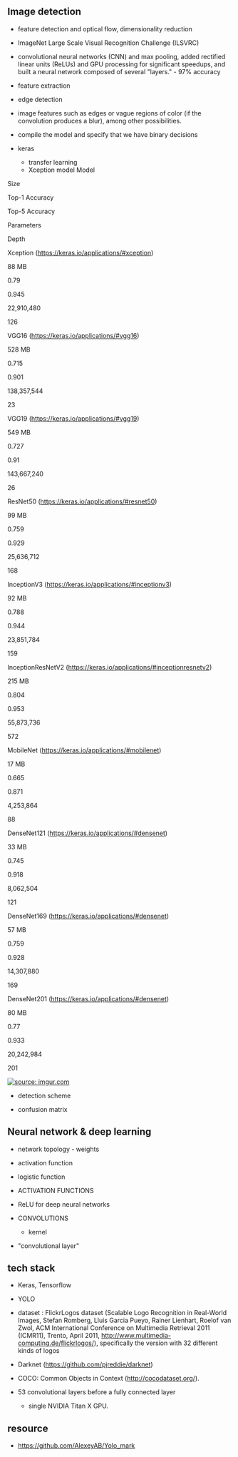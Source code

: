## Image detection 

- feature detection and optical flow, dimensionality reduction
- ImageNet Large Scale Visual Recognition Challenge (ILSVRC)
- convolutional neural networks (CNN) and max pooling, added rectified linear units (ReLUs) and GPU processing for significant speedups, and built a neural network composed of several "layers." - 97% accuracy
- feature extraction

- edge detection
- image features such as edges or vague regions of color (if the convolution produces a blur), among other possibilities.
- compile the model and specify that we have binary decisions



- keras 
    - transfer learning
    - Xception model
    Model

Size

Top-1 Accuracy

Top-5 Accuracy

Parameters

Depth

Xception (https://keras.io/applications/#xception)

88 MB

0.79

0.945

22,910,480

126

VGG16 (https://keras.io/applications/#vgg16)

528 MB

0.715

0.901

138,357,544

23

VGG19 (https://keras.io/applications/#vgg19)

549 MB

0.727

0.91

143,667,240

26

ResNet50 (https://keras.io/applications/#resnet50)

99 MB

0.759

0.929

25,636,712

168

InceptionV3 (https://keras.io/applications/#inceptionv3)

92 MB

0.788

0.944

23,851,784

159

InceptionResNetV2 (https://keras.io/applications/#inceptionresnetv2)

215 MB

0.804

0.953

55,873,736

572

MobileNet (https://keras.io/applications/#mobilenet)

17 MB

0.665

0.871

4,253,864

88

DenseNet121 (https://keras.io/applications/#densenet)

33 MB

0.745

0.918

8,062,504

121

DenseNet169 (https://keras.io/applications/#densenet)

57 MB

0.759

0.928

14,307,880

169

DenseNet201 (https://keras.io/applications/#densenet)

80 MB

0.77

0.933

20,242,984

201


<a href="https://imgur.com/wT9hLr5"><img src="https://i.imgur.com/wT9hLr5.png" title="source: imgur.com" /></a>


- detection scheme

-  confusion matrix



## Neural network & deep learning 
- network topology - weights
- activation function
- logistic function
- ACTIVATION FUNCTIONS
- ReLU for deep neural networks


- CONVOLUTIONS
    - kernel

- "convolutional layer"




## tech stack 
- Keras, Tensorflow 
- YOLO 
- dataset : FlickrLogos dataset (Scalable Logo Recognition in Real-World Images, Stefan Romberg, Lluis Garcia Pueyo, Rainer Lienhart, Roelof van Zwol, ACM International Conference on Multimedia Retrieval 2011 (ICMR11), Trento, April 2011, http://www.multimedia-computing.de/flickrlogos/), specifically the version with 32 different kinds of logos
- Darknet (https://github.com/pjreddie/darknet)

- COCO: Common Objects in Context (http://cocodataset.org/).
- 53 convolutional layers before a fully connected layer
    - single NVIDIA Titan X GPU.




## resource 
- https://github.com/AlexeyAB/Yolo_mark
